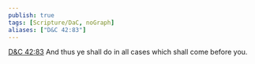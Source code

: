 ```yaml
---
publish: true
tags: [Scripture/DaC, noGraph]
aliases: ["D&C 42:83"]
---
```

[D&C 42:83](https://churchofjesuschrist.org/study/scriptures/dc-testament/dc/42?lang=eng&id=p83#p83) And thus ye shall do in all cases which shall come before you.
